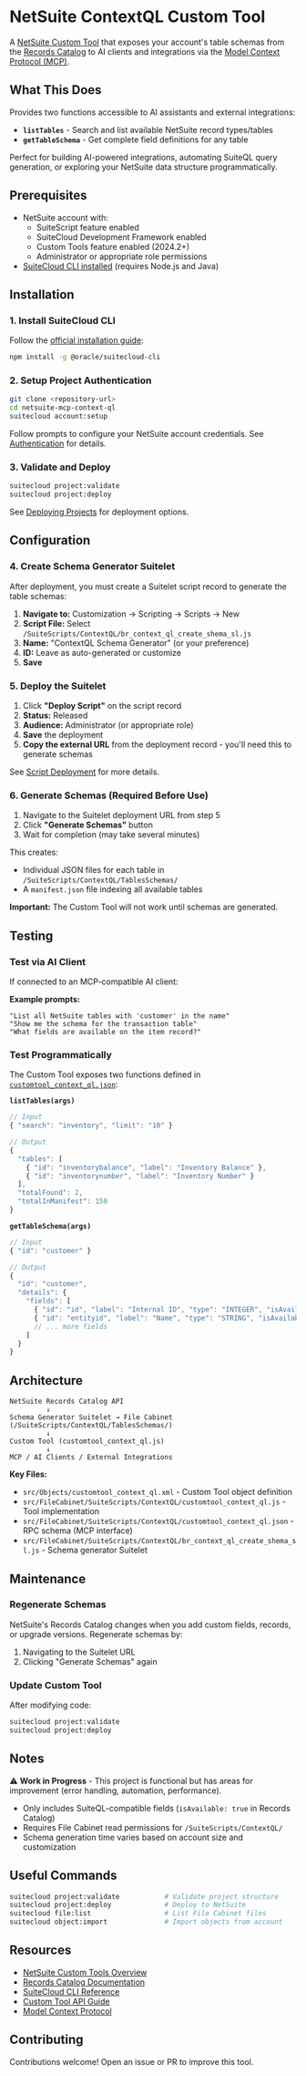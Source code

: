 # NetSuite ContextQL Custom Tool

A [NetSuite Custom Tool](https://docs.oracle.com/en/cloud/saas/netsuite/ns-online-help/article_162020236.html) that exposes your account's table schemas from the [Records Catalog](https://docs.oracle.com/en/cloud/saas/netsuite/ns-online-help/section_155929845760.html) to AI clients and integrations via the [Model Context Protocol (MCP)](https://modelcontextprotocol.io).

## What This Does

Provides two functions accessible to AI assistants and external integrations:

- **`listTables`** - Search and list available NetSuite record types/tables
- **`getTableSchema`** - Get complete field definitions for any table

Perfect for building AI-powered integrations, automating SuiteQL query generation, or exploring your NetSuite data structure programmatically.

## Prerequisites

- NetSuite account with:
  - SuiteScript feature enabled
  - SuiteCloud Development Framework enabled
  - Custom Tools feature enabled (2024.2+)
  - Administrator or appropriate role permissions
- [SuiteCloud CLI installed](https://docs.oracle.com/en/cloud/saas/netsuite/ns-online-help/section_1558708810.html) (requires Node.js and Java)

## Installation

### 1. Install SuiteCloud CLI

Follow the [official installation guide](https://docs.oracle.com/en/cloud/saas/netsuite/ns-online-help/section_1558708810.html):

```bash
npm install -g @oracle/suitecloud-cli
```

### 2. Setup Project Authentication

```bash
git clone <repository-url>
cd netsuite-mcp-context-ql
suitecloud account:setup
```

Follow prompts to configure your NetSuite account credentials. See [Authentication](https://docs.oracle.com/en/cloud/saas/netsuite/ns-online-help/section_1558708800.html) for details.

### 3. Validate and Deploy

```bash
suitecloud project:validate
suitecloud project:deploy
```

See [Deploying Projects](https://docs.oracle.com/en/cloud/saas/netsuite/ns-online-help/section_1558708845.html) for deployment options.

## Configuration

### 4. Create Schema Generator Suitelet

After deployment, you must create a Suitelet script record to generate the table schemas:

1. **Navigate to:** Customization → Scripting → Scripts → New
2. **Script File:** Select `/SuiteScripts/ContextQL/br_context_ql_create_shema_sl.js`
3. **Name:** "ContextQL Schema Generator" (or your preference)
4. **ID:** Leave as auto-generated or customize
5. **Save**

### 5. Deploy the Suitelet

1. Click **"Deploy Script"** on the script record
2. **Status:** Released
3. **Audience:** Administrator (or appropriate role)
4. **Save** the deployment
5. **Copy the external URL** from the deployment record - you'll need this to generate schemas

See [Script Deployment](https://docs.oracle.com/en/cloud/saas/netsuite/ns-online-help/section_4387799721.html) for more details.

### 6. Generate Schemas (Required Before Use)

1. Navigate to the Suitelet deployment URL from step 5
2. Click **"Generate Schemas"** button
3. Wait for completion (may take several minutes)

This creates:
- Individual JSON files for each table in `/SuiteScripts/ContextQL/TablesSchemas/`
- A `manifest.json` file indexing all available tables

**Important:** The Custom Tool will not work until schemas are generated.

## Testing

### Test via AI Client

If connected to an MCP-compatible AI client:

**Example prompts:**
```
"List all NetSuite tables with 'customer' in the name"
"Show me the schema for the transaction table"
"What fields are available on the item record?"
```

### Test Programmatically

The Custom Tool exposes two functions defined in [`customtool_context_ql.json`](src/FileCabinet/SuiteScripts/ContextQL/customtool_context_ql.json):

**`listTables(args)`**
```javascript
// Input
{ "search": "inventory", "limit": "10" }

// Output
{
  "tables": [
    { "id": "inventorybalance", "label": "Inventory Balance" },
    { "id": "inventorynumber", "label": "Inventory Number" }
  ],
  "totalFound": 2,
  "totalInManifest": 150
}
```

**`getTableSchema(args)`**
```javascript
// Input
{ "id": "customer" }

// Output
{
  "id": "customer",
  "details": {
    "fields": [
      { "id": "id", "label": "Internal ID", "type": "INTEGER", "isAvailable": true },
      { "id": "entityid", "label": "Name", "type": "STRING", "isAvailable": true },
      // ... more fields
    ]
  }
}
```

## Architecture

```
NetSuite Records Catalog API
         ↓
Schema Generator Suitelet → File Cabinet (/SuiteScripts/ContextQL/TablesSchemas/)
         ↓
Custom Tool (customtool_context_ql.js)
         ↓
MCP / AI Clients / External Integrations
```

**Key Files:**
- `src/Objects/customtool_context_ql.xml` - Custom Tool object definition
- `src/FileCabinet/SuiteScripts/ContextQL/customtool_context_ql.js` - Tool implementation
- `src/FileCabinet/SuiteScripts/ContextQL/customtool_context_ql.json` - RPC schema (MCP interface)
- `src/FileCabinet/SuiteScripts/ContextQL/br_context_ql_create_shema_sl.js` - Schema generator Suitelet

## Maintenance

### Regenerate Schemas

NetSuite's Records Catalog changes when you add custom fields, records, or upgrade versions. Regenerate schemas by:

1. Navigating to the Suitelet URL
2. Clicking "Generate Schemas" again

### Update Custom Tool

After modifying code:

```bash
suitecloud project:validate
suitecloud project:deploy
```

## Notes

⚠️ **Work in Progress** - This project is functional but has areas for improvement (error handling, automation, performance).

- Only includes SuiteQL-compatible fields (`isAvailable: true` in Records Catalog)
- Requires File Cabinet read permissions for `/SuiteScripts/ContextQL/`
- Schema generation time varies based on account size and customization

## Useful Commands

```bash
suitecloud project:validate           # Validate project structure
suitecloud project:deploy             # Deploy to NetSuite
suitecloud file:list                  # List File Cabinet files
suitecloud object:import              # Import objects from account
```

## Resources

- [NetSuite Custom Tools Overview](https://docs.oracle.com/en/cloud/saas/netsuite/ns-online-help/article_162020236.html)
- [Records Catalog Documentation](https://docs.oracle.com/en/cloud/saas/netsuite/ns-online-help/section_155929845760.html)
- [SuiteCloud CLI Reference](https://docs.oracle.com/en/cloud/saas/netsuite/ns-online-help/section_1558708800.html)
- [Custom Tool API Guide](https://docs.oracle.com/en/cloud/saas/netsuite/ns-online-help/article_0902023450.html)
- [Model Context Protocol](https://modelcontextprotocol.io)

## Contributing

Contributions welcome! Open an issue or PR to improve this tool.
